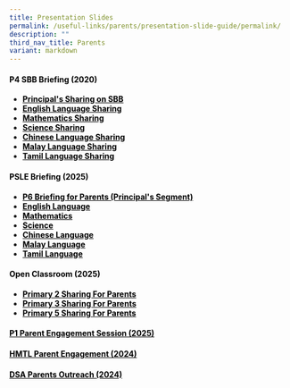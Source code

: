 ```yaml
---
title: Presentation Slides
permalink: /useful-links/parents/presentation-slide-guide/permalink/
description: ""
third_nav_title: Parents
variant: markdown
---
```

<h4><p><span style="color: #000000;"><strong>P4 SBB Briefing (2020)</strong></span></p></h4>
<ul>
<li><span style="color: #000000;"><strong><a href="/files/Principal_s_Sharing_on_SBB.pdf" style="color: #000000;">Principal's Sharing on SBB</a></strong></span></li>
<li><span style="color: #000000;"><strong><a href="https://youtu.be/V6TP0cqUpuo?si=C6AOJPA7NaGCuz6O" style="color: #000000;">English Language Sharing</a></strong></span></li>
<li><span style="color: #000000;"><strong><a href="https://youtu.be/IsmSL4BlsTE?si=BhYk53c-iXBVPVQX" style="color: #000000;">Mathematics Sharing</a></strong></span></li>
<li><span style="color: #000000;"><strong><a href="https://youtu.be/sGdTXrhXnA8?si=zYEZ81nCH3xc14ny" style="color: #000000;">Science Sharing</a></strong></span></li>
<li><span style="color: #000000;"><strong><a href="https://youtu.be/qx0jaoe8PxM?si=E1RFOL8DzdTj-4JY" style="color: #000000;">Chinese Language Sharing</a></strong></span></li>
<li><span style="color: #000000;"><strong><a href="https://youtu.be/XUDa1p1qLzY?si=OxpNKP16O492xrpW" style="color: #000000;">Malay Language Sharing</a></strong></span></li>
<li><span style="color: #000000;"><strong><a href="https://youtu.be/0DVz2KGN598?si=PB7g4dokNguG2bZ_" style="color: #000000;">Tamil Language Sharing</a></strong></span></li>
</ul>

<h4><span style="color: #000000;"><strong>PSLE Briefing (2025)</strong></span></h4>
<ul>
<li><span style="color: #000000;"><a rel="noopener" target="_blank" href="/files/p6_briefing_for_parents.pdf" style="color: #000000; text-decoration: underline;"><strong>P6 Briefing for Parents (Principal's Segment)</strong></a></span></li>
<li><span style="color: #000000;"><a rel="noopener" target="_blank" href="/files/PSLE_Briefing_2025_English_Language.pdf" style="color: #000000; text-decoration: underline;"><strong>English Language</strong></a></span></li>
<li><span style="color: #000000;"><a rel="noopener" target="_blank" href="/files/PSLE_Briefing_2025_Mathematics.pdf" style="color: #000000; text-decoration: underline;"><strong>Mathematics</strong></a></span></li>
<li><span style="color: #000000;"><a rel="noopener" target="_blank" href="/files/PSLE_Briefing_2025_Science.pdf" style="color: #000000; text-decoration: underline;"><strong>Science</strong></a></span></li>
<li><span style="color: #000000;"><a rel="noopener" target="_blank" href="/files/PSLE_Briefing_2025_Chinese_Language.pdf" style="color: #000000; text-decoration: underline;"><strong>Chinese Language</strong></a></span></li>
<li><span style="color: #000000;"><a rel="noopener" target="_blank" href="/files/PSLE_Briefing_2025_Malay_Language.pdf" style="color: #000000; text-decoration: underline;"><strong>Malay Language</strong></a></span></li>
<li><span style="color: #000000;"><a rel="noopener" target="_blank" href="/files/PSLE_Briefing_2025_Tamil_Language.pdf" style="color: #000000; text-decoration: underline;"><strong>Tamil Language</strong></a></span></li>
</ul>

<h4><span style="color: #000000;"><strong>Open Classroom (2025)</strong></span></h4>
<ul>
<li><span style="color: #000000;"><a rel="noopener" target="_blank" href="/files/P2_OCR_For_Parents_2025.pdf" style="color: #000000;"><strong>Primary 2 Sharing For Parents</strong></a></span></li>
<li><span style="color: #000000;"><a rel="noopener" target="_blank" href="/files/P3_OCR_For_Parents_2025.pdf" style="color: #000000;"><strong>Primary 3 Sharing For Parents</strong></a></span></li>
<li><span style="color: #000000;"><a rel="noopener" target="_blank" href="/files/P5_OCR_For_Parents_2025.pdf" style="color: #000000;"><strong>Primary 5 Sharing For Parents</strong></a></span></li>
</ul>

<h4><p><span style="color: #000000;"><strong><a href="/files/Primary_1_Parent_Engagement_Session_2025.pdf" style="color: #000000;">P1 Parent Engagement Session (2025)</a></strong></span></p></h4>

<h4><p><span style="color: #000000;"><strong><a href="/files/2024_hmtl_briefing.pdf" style="color: #000000;">HMTL Parent Engagement (2024)</a></strong></span></p>
	
</h4><h4><p><span style="color: #000000;"><strong><a href="/files/DSA_Parents_Outreach_2024.pdf" style="color: #000000;">DSA Parents Outreach (2024)</a></strong></span></p></h4>
